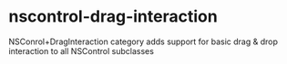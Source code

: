 # nscontrol-drag-interaction
NSConrol+DragInteraction category adds support for basic drag &amp; drop interaction to all NSControl subclasses
